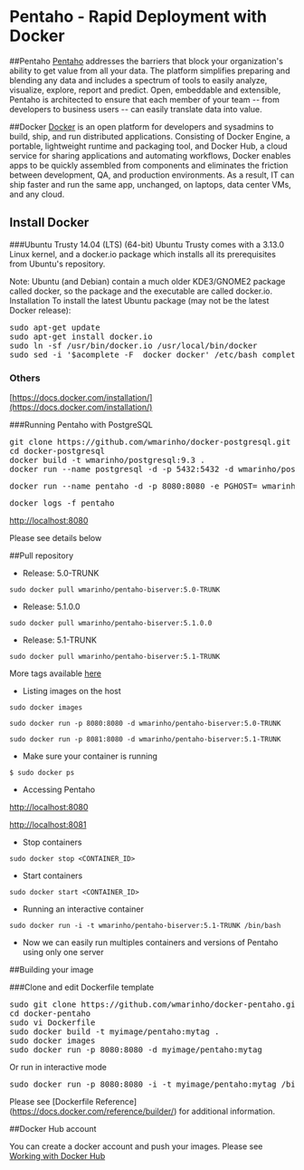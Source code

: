 Pentaho - Rapid Deployment with Docker 
=====================

##Pentaho
[Pentaho](http://www.pentaho.com/) addresses the barriers that block your organization's ability to get value from all your data.  The platform simplifies preparing and blending any data and includes a spectrum of tools to easily analyze, visualize, explore, report and predict. Open, embeddable and extensible, Pentaho is architected to ensure that each member of your team -- from developers to business users -- can easily translate data into value. 

##Docker
[Docker](http://www.docker.com/) is an open platform for developers and sysadmins to build, ship, and run distributed applications. Consisting of Docker Engine, a portable, lightweight runtime and packaging tool, and Docker Hub, a cloud service for sharing applications and automating workflows, Docker enables apps to be quickly assembled from components and eliminates the friction between development, QA, and production environments. As a result, IT can ship faster and run the same app, unchanged, on laptops, data center VMs, and any cloud.

## Install Docker

###Ubuntu Trusty 14.04 (LTS) (64-bit)
Ubuntu Trusty comes with a 3.13.0 Linux kernel, and a docker.io package which installs all its prerequisites from Ubuntu's repository.

Note: Ubuntu (and Debian) contain a much older KDE3/GNOME2 package called docker, so the package and the executable are called docker.io.
Installation
To install the latest Ubuntu package (may not be the latest Docker release):

<pre>
sudo apt-get update
sudo apt-get install docker.io
sudo ln -sf /usr/bin/docker.io /usr/local/bin/docker
sudo sed -i '$acomplete -F _docker docker' /etc/bash_completion.d/docker.io
</pre>


### Others
[https://docs.docker.com/installation/](https://docs.docker.com/installation/)

###Running Pentaho with PostgreSQL
<pre>
git clone https://github.com/wmarinho/docker-postgresql.git
cd docker-postgresql
docker build -t wmarinho/postgresql:9.3 .
docker run --name postgresql -d -p 5432:5432 -d wmarinho/postgresql:9.3
</pre>
<pre>
docker run --name pentaho -d -p 8080:8080 -e PGHOST=<postgres_hostname> wmarinho/pentaho-biserver:5.1-TRUNK
</pre>
<pre>
docker logs -f pentaho
</pre>

[http://localhost:8080](http://localhost:8080)

Please see details below

##Pull repository
* Release: 5.0-TRUNK

`sudo docker pull wmarinho/pentaho-biserver:5.0-TRUNK`

* Release: 5.1.0.0

`sudo docker pull wmarinho/pentaho-biserver:5.1.0.0`

* Release: 5.1-TRUNK

`sudo docker pull wmarinho/pentaho-biserver:5.1-TRUNK`

More tags available [here](https://registry.hub.docker.com/u/wmarinho/pentaho/tags/manage/)

* Listing images on the host

`sudo docker images`



`sudo docker run -p 8080:8080 -d wmarinho/pentaho-biserver:5.0-TRUNK`

`sudo docker run -p 8081:8080 -d wmarinho/pentaho-biserver:5.1-TRUNK`


* Make sure your container is running

`$ sudo docker ps`


* Accessing Pentaho

 [http://localhost:8080](http://localhost:8080)

 [http://localhost:8081](http://localhost:8081)


* Stop containers

`sudo docker stop <CONTAINER_ID>`

* Start containers

`sudo docker start <CONTAINER_ID>`


* Running an interactive container

`sudo docker run -i -t wmarinho/pentaho-biserver:5.1-TRUNK /bin/bash`





* Now we can easily run multiples containers and versions of Pentaho using only one server

##Building your image

###Clone and edit Dockerfile template

<pre>
sudo git clone https://github.com/wmarinho/docker-pentaho.git
cd docker-pentaho
sudo vi Dockerfile
sudo docker build -t myimage/pentaho:mytag .
sudo docker images
sudo docker run -p 8080:8080 -d myimage/pentaho:mytag
</pre>

Or run in interactive mode

<pre>
sudo docker run -p 8080:8080 -i -t myimage/pentaho:mytag /bin/bash
</pre>

Please see [Dockerfile Reference] (https://docs.docker.com/reference/builder/) for additional information.


##Docker Hub account

You can create a docker account and push your images. Please see [Working with Docker Hub](https://docs.docker.com/userguide/dockerrepos/)
